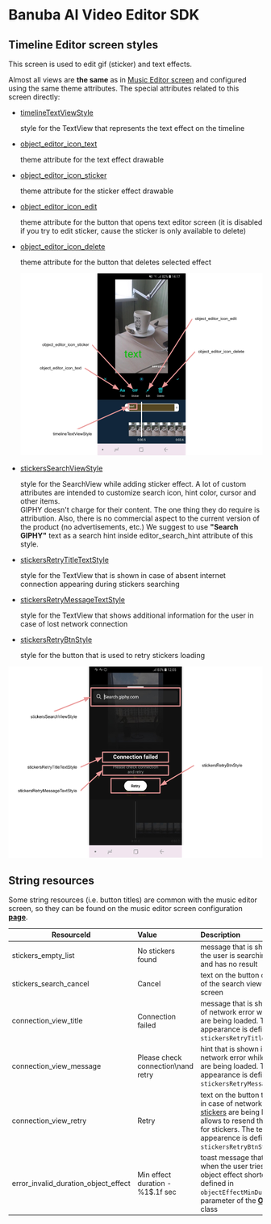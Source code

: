 # Banuba AI Video Editor SDK
## Timeline Editor screen styles

This screen is used to edit gif (sticker) and text effects. 

Almost all views are **the same** as in [Music Editor screen](guide_audio_content.md#Music-Editor-screen) and configured using the same theme attributes. The special attributes related to this screen directly:

- [timelineTextViewStyle](../app/src/main/res/values/themes.xml#L253)

    style for the TextView that represents the text effect on the timeline

- [object_editor_icon_text](../app/src/main/res/values/themes.xml#L255)

    theme attribute for the text effect drawable

- [object_editor_icon_sticker](../app/src/main/res/values/themes.xml#L256)

    theme attribute for the sticker effect drawable

- [object_editor_icon_edit](../app/src/main/res/values/themes.xml#L257)

    theme attribute for the button that opens text editor screen (it is disabled if you try to edit sticker, cause the sticker is only available to delete)
- [object_editor_icon_delete](../app/src/main/res/values/themes.xml#L258)

    theme attribute for the button that deletes selected effect

    ![img](screenshots/timeline1.png)

- [stickersSearchViewStyle](../app/src/main/res/values/themes.xml#L262)

    style for the SearchView while adding sticker effect. A lot of custom attributes are intended to customize search icon, hint color, cursor and other items. 
    <br />GIPHY doesn't charge for their content. The one thing they do require is attribution. Also, there is no commercial aspect to the current version of the product (no advertisements, etc.) We suggest to use **"Search GIPHY"** text as a search hint inside editor_search_hint attribute of this style. 
- [stickersRetryTitleTextStyle](../app/src/main/res/values/themes.xml#L263)

    style for the TextView that is shown in case of absent internet connection appearing during stickers searching
- [stickersRetryMessageTextStyle](../app/src/main/res/values/themes.xml#L264)

    style for the TextView that shows additional information for the user in case of lost network connection
- [stickersRetryBtnStyle](../app/src/main/res/values/themes.xml#L265)

    style for the button that is used to retry stickers loading

![img](screenshots/timeline2.png)


## String resources

Some string resources (i.e. button titles) are common with the music editor screen, so they can be found on the music editor screen configuration [**page**](guide_audio_content.md#Music-Editor-screen).

| ResourceId        |      Value      |   Description |
| ------------- | :----------- | :------------- |
| stickers_empty_list | No stickers found | message that is shown while the user is searching [stickers](advanced_customizations.md#configure-stickers-content) and has no result
| stickers_search_cancel | Cancel | text on the button on the right of the search view on [stickers](advanced_customizations.md#configure-stickers-content) screen
| connection_view_title | Connection failed | message that is shown in case of network error while [stickers](advanced_customizations.md#configure-stickers-content) are being loaded. The text appearance is defined in ```stickersRetryTitleTextStyle```
| connection_view_message | Please check connection\nand retry | hint that is shown in case of network error while [stickers](advanced_customizations.md#configure-stickers-content) are being loaded. The text appearance is defined in ```stickersRetryMessageTextStyle```
| connection_view_retry | Retry | text on the button that is shown in case of network error while [stickers](advanced_customizations.md#configure-stickers-content) are being loaded. It allows to resend the request for stickers. The text appearence is defined in ```stickersRetryBtnStyle```
| error_invalid_duration_object_effect | Min effect duration - %1$.1f sec | toast message that is shown when the user tries to make the object effect shorter than defined in `objectEffectMinDurationMs` parameter of the [**ObjectEditor**](config_object_editor.md) class
